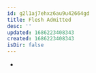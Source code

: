 ```yaml
---
id: g2l1aj7ehxz6au9u42664gd
title: Flesh Admitted
desc: ''
updated: 1686223408343
created: 1686223408343
isDir: false
---
```

-